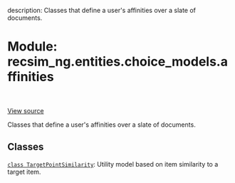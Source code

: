 description: Classes that define a user's affinities over a slate of documents.

<div itemscope itemtype="http://developers.google.com/ReferenceObject">
<meta itemprop="name" content="recsim_ng.entities.choice_models.affinities" />
<meta itemprop="path" content="Stable" />
</div>

# Module: recsim_ng.entities.choice_models.affinities

<!-- Insert buttons and diff -->

<table class="tfo-notebook-buttons tfo-api nocontent" align="left">

</table>

<a target="_blank" href="https://github.com/google-research/recsim_ng/tree/master/recsim_ng/entities/choice_models/affinities.py">View
source</a>

Classes that define a user's affinities over a slate of documents.

## Classes

[`class TargetPointSimilarity`](../../../recsim_ng/entities/choice_models/affinities/TargetPointSimilarity.md):
Utility model based on item similarity to a target item.
